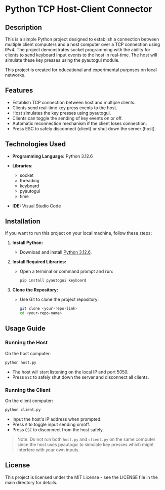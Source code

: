 # Python TCP Host-Client Connector

## Description
This is a simple Python project designed to establish a connection between multiple client computers and a host computer over a TCP connection using IPv4. The project demonstrates socket programming with the ability for clients to send keyboard input events to the host in real-time. The host will simulate these key presses using the pyautogui module.

This project is created for educational and experimental purposes on local networks.

## Features
- Establish TCP connection between host and multiple clients.
- Clients send real-time key press events to the host.
- Host simulates the key presses using pyautogui.
- Clients can toggle the sending of key events on or off.
- Automatic reconnection mechanism if the client loses connection.
- Press ESC to safely disconnect (client) or shut down the server (host).

## Technologies Used
- **Programming Language:** Python 3.12.6
- **Libraries:**
  - socket
  - threading
  - keyboard
  - pyautogui
  - time

- **IDE:** Visual Studio Code

## Installation
If you want to run this project on your local machine, follow these steps:

1. **Install Python:**
   - Download and install [Python 3.12.6](https://www.python.org/downloads/).

2. **Install Required Libraries:**
   - Open a terminal or command prompt and run:
     ```bash
     pip install pyautogui keyboard
     ```

3. **Clone the Repository:**
   - Use Git to clone the project repository:
     ```bash
     git clone <your-repo-link>
     cd <your-repo-name>
     ```

## Usage Guide

### Running the Host
On the host computer:
```bash
python host.py
```
- The host will start listening on the local IP and port 5050.
- Press `ESC` to safely shut down the server and disconnect all clients.

### Running the Client
On the client computer:
```bash
python client.py
```
- Input the host's IP address when prompted.
- Press `0` to toggle input sending on/off.
- Press `ESC` to disconnect from the host safely.

> Note: Do not run both `host.py` and `client.py` on the same computer since the host uses pyautogui to simulate key presses which might interfere with your own inputs.

## License
This project is licensed under the MIT License - see the LICENSE file in the main directory for details.

